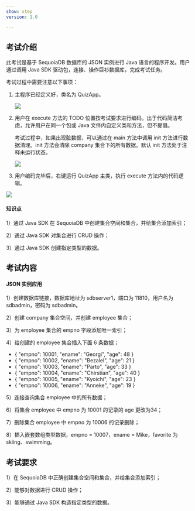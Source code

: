 ```yaml
---
show: step
version: 1.0

---
```


## 考试介绍

此考试是基于 SequoiaDB 数据库的 JSON 实例进行 Java 语言的程序开发。用户通过调用 Java SDK 驱动包，连接、操作巨衫数据库，完成考试任务。

考试过程中需要注意以下事项：

1. 主程序已经定义好，类名为 QuizApp。

   ![](https://doc.shiyanlou.com/courses/1736/1207281/ba43109b3ae1d35f5231ef86919dbc52-0)

2. 用户在 execute 方法的 TODO 位置按考试要求进行编码。出于代码简洁考虑，允许用户在同一个包或 Java 文件内自定义类和方法，但不提倡。

   考试过程中，如果出现脏数据，可以通过在 main 方法中调用 init 方法进行数据清理。init 方法会清除  company 集合下的所有数据。默认 init 方法处于注释未运行状态。 

   ![](https://doc.shiyanlou.com/courses/1736/1207281/bd5632248dad38715d614604f48023dd-0)

3. 用户编码完毕后，右键运行 QuizApp 主类，执行 execute 方法内的代码逻辑。

![](https://doc.shiyanlou.com/courses/1736/1207281/286862ce2749f2d1ef7221b74ee87e41-0)

#### 知识点

1）通过 Java SDK 在 SequoiaDB 中创建集合空间和集合，并给集合添加索引；

2）通过 Java SDK 对集合进行 CRUD 操作；

3）通过 Java SDK 创建指定类型的数据。

## 考试内容

#### JSON 实例应用

1）创建数据库链接，数据库地址为 sdbserver1，端口为 11810，用户名为 sdbadmin，密码为 sdbadmin。

2）创建 company 集合空间，并创建 employee 集合；

3）为 employee 集合的 empno 字段添加唯一索引；

4）给创建的 employee 集合插入下面 6 条数据；  

- { "empno": 10001, "ename": "Georgi", "age": 48 }  
- { "empno": 10002, "ename": "Bezalel", "age": 21 }  
- { "empno": 10003, "ename": "Parto", "age": 33 }  
- { "empno": 10004, "ename": "Chirstian", "age": 40 }  
- { "empno": 10005, "ename": "Kyoichi", "age": 23 }  
- { "empno": 10006, "ename": "Anneke", "age": 19 }  

5）连接查询集合 employee 中的所有数据；

6）将集合 employee 中 empno 为 10001 的记录的 age 更改为34；

7）删除集合 employee 中 empno 为 10006 的记录删除；

8）插入嵌套数组类型数据，empno = 10007，ename =  Mike，favorite 为 skiing、swimming。

## 考试要求

1）在 SequoiaDB 中正确创建集合空间和集合，并给集合添加索引；

2）能够对数据进行 CRUD 操作；

3）能够通过 Java SDK 构造指定类型的数据。
